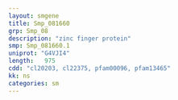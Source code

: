 ```yaml
---
layout: smgene
title: Smp_081660
grp: Smp_08
description: "zinc finger protein"
smp: Smp_081660.1
uniprot: "G4VJI4"
length:   975
cdd: "cl20203, cl22375, pfam00096, pfam13465"
kk: ns
categories: sm
---
```

